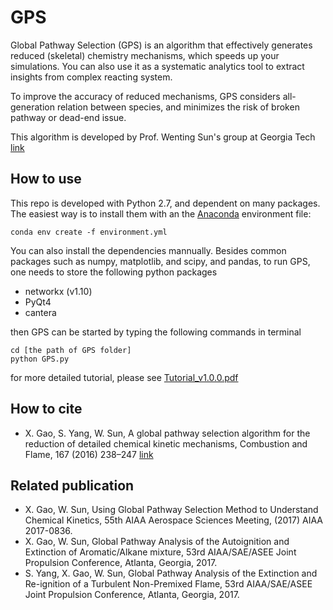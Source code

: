 # GPS

Global Pathway Selection (GPS) is an algorithm that effectively generates reduced (skeletal) chemistry mechanisms, ​which speeds up your simulations. You can also use it as a systematic analytics tool to extract insights from complex reacting system.

To improve the accuracy of reduced mechanisms, GPS considers all-generation relation between species, and minimizes the risk of broken pathway or dead-end issue. 

This algorithm is developed by Prof. Wenting Sun's group at Georgia Tech [link](http://sun.gatech.edu/)

## How to use

This repo is developed with Python 2.7, and dependent on many packages. The easiest way is to install them with an the [Anaconda](https://conda.io/docs/user-guide/tasks/manage-environments.html#creating-an-environment-from-an-environment-yml-file) environment file:

    conda env create -f environment.yml

You can also install the dependencies mannually. Besides common packages such as numpy, matplotlib, and scipy, and pandas, to run GPS, one needs to store the following python packages
* networkx (v1.10)
* PyQt4
* cantera

then GPS can be started by typing the following commands in terminal

    cd [the path of GPS folder]
    python GPS.py


for more detailed tutorial, please see [Tutorial_v1.0.0.pdf](https://github.com/golsun/GPS/blob/master/Tutorial_v1.0.0.pdf)

## How to cite
* X. Gao, S. Yang, W. Sun, A global pathway selection algorithm for the reduction of detailed chemical kinetic mechanisms, Combustion and Flame, 167 (2016) 238–247 [link](https://www.sciencedirect.com/science/article/pii/S0010218016000638)

## Related publication
* X. Gao, W. Sun, Using Global Pathway Selection Method to Understand Chemical Kinetics, 55th AIAA Aerospace Sciences Meeting, (2017) AIAA 2017-0836.
* X. Gao, W. Sun, Global Pathway Analysis of the Autoignition and Extinction of Aromatic/Alkane mixture,  53rd AIAA/SAE/ASEE Joint Propulsion Conference, Atlanta, Georgia, 2017.
* S. Yang, X. Gao, W. Sun, Global Pathway Analysis of the Extinction and Re-ignition of a Turbulent Non-Premixed Flame,  53rd AIAA/SAE/ASEE Joint Propulsion Conference, Atlanta, Georgia, 2017.
